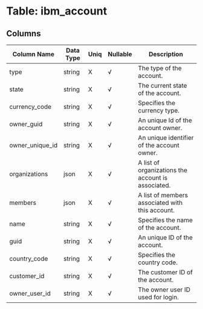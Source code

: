 # Table: ibm_account

## Columns 

|  Column Name   |  Data Type  | Uniq | Nullable | Description | 
|  ----  | ----  | ----  | ----  | ---- | 
| type | string | X | √ | The type of the account. | 
| state | string | X | √ | The current state of the account. | 
| currency_code | string | X | √ | Specifies the currency type. | 
| owner_guid | string | X | √ | An unique Id of the account owner. | 
| owner_unique_id | string | X | √ | An unique identifier of the account owner. | 
| organizations | json | X | √ | A list of organizations the account is associated. | 
| members | json | X | √ | A list of members associated with this account. | 
| name | string | X | √ | Specifies the name of the account. | 
| guid | string | X | √ | An unique ID of the account. | 
| country_code | string | X | √ | Specifies the country code. | 
| customer_id | string | X | √ | The customer ID of the account. | 
| owner_user_id | string | X | √ | The owner user ID used for login. | 


